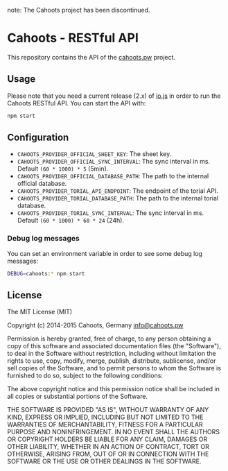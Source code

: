 note: The Cahoots project has been discontinued. 

# Cahoots - RESTful API

This repository contains the API of the [cahoots.pw](http://cahoots.pw) project.

## Usage

Please note that you need a current release (2.x) of [io.js](https://iojs.org) in order to run the Cahoots RESTful API. You can start the API with:

```sh
npm start
```

## Configuration

  * `CAHOOTS_PROVIDER_OFFICIAL_SHEET_KEY`: The sheet key.
  * `CAHOOTS_PROVIDER_OFFICIAL_SYNC_INTERVAL`: The sync interval in ms. Default `(60 * 1000) * 5` (5min).
  * `CAHOOTS_PROVIDER_OFFICIAL_DATABASE_PATH`: The path to the internal official database.
  * `CAHOOTS_PROVIDER_TORIAL_API_ENDPOINT`: The endpoint of the torial API.
  * `CAHOOTS_PROVIDER_TORIAL_DATABASE_PATH`: The path to the internal torial database.
  * `CAHOOTS_PROVIDER_TORIAL_SYNC_INTERVAL`: The sync interval in ms. Default `(60 * 1000) * 60 * 24` (24h).

### Debug log messages

You can set an environment variable in order to see some debug log messages:

```sh
DEBUG=cahoots:* npm start
```

## License

The MIT License (MIT)

Copyright (c) 2014-2015 Cahoots, Germany <info@cahoots.pw>

Permission is hereby granted, free of charge, to any person obtaining a copy
of this software and associated documentation files (the "Software"), to deal
in the Software without restriction, including without limitation the rights
to use, copy, modify, merge, publish, distribute, sublicense, and/or sell
copies of the Software, and to permit persons to whom the Software is
furnished to do so, subject to the following conditions:

The above copyright notice and this permission notice shall be included in
all copies or substantial portions of the Software.

THE SOFTWARE IS PROVIDED "AS IS", WITHOUT WARRANTY OF ANY KIND, EXPRESS OR
IMPLIED, INCLUDING BUT NOT LIMITED TO THE WARRANTIES OF MERCHANTABILITY,
FITNESS FOR A PARTICULAR PURPOSE AND NONINFRINGEMENT. IN NO EVENT SHALL THE
AUTHORS OR COPYRIGHT HOLDERS BE LIABLE FOR ANY CLAIM, DAMAGES OR OTHER
LIABILITY, WHETHER IN AN ACTION OF CONTRACT, TORT OR OTHERWISE, ARISING FROM,
OUT OF OR IN CONNECTION WITH THE SOFTWARE OR THE USE OR OTHER DEALINGS IN
THE SOFTWARE.

